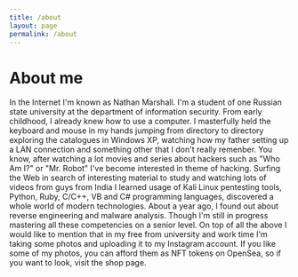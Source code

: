 ```yaml
---
title: /about
layout: page
permalink: /about
---
```


# About me
In the Internet I'm known as Nathan Marshall. I'm a student of one Russian state university at the department of information security. 
From early childhood, I already knew how to use a computer. I masterfully held the keyboard and mouse in my hands jumping from directory to directory
exploring the catalogues in Windows XP, watching how my father setting up a LAN connection and something other that I don't really remenber.
You know, after watching a lot movies and series about hackers such as "Who Am I?" or "Mr. Robot" I've become interested in theme of hacking.
Surfing the Web in search of interesting material to study and watching lots of videos from guys from India I learned usage of
Kali Linux pentesting tools, Python, Ruby, C/C++, VB and C# programming languages, discovered a whole world of modern technologies. 
About a year ago, I found out about reverse engineering and malware analysis. Though I'm still in progress mastering all these competencies on a senior level. 
On top of all the above I would like to mention that in my free from university and work time I'm taking some photos and uploading it to my Instagram account.
If you like some of my photos, you can afford them as NFT tokens on OpenSea, so if you want to look, visit the shop page.
